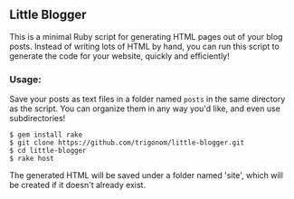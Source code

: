 ## Little Blogger

This is a minimal Ruby script for generating HTML pages out of your
blog posts. Instead of writing lots of HTML by hand, you can run this
script to generate the code for your website, quickly and efficiently!

### Usage:

Save your posts as text files in a folder named `posts` in the same directory as the script. You can organize them in any way you'd like, and even use subdirectories!

	$ gem install rake
	$ git clone https://github.com/trigonom/little-blogger.git
	$ cd little-blogger
	$ rake host

The generated HTML will be saved under a folder named 'site', which will be created if it doesn't already exist.
